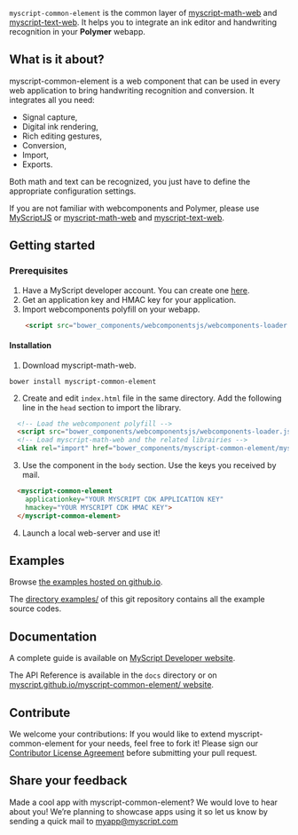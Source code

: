 `myscript-common-element` is the common layer of [myscript-math-web](https://github.com/MyScript/myscript-math-web) and [myscript-text-web](https://github.com/MyScript/myscript-text-web). 
It helps you to integrate an ink editor and handwriting recognition in your **Polymer** webapp.
 
## What is it about?

myscript-common-element is a web component that can be used in every web application to bring handwriting recognition and conversion. It integrates all you need:
* Signal capture,
* Digital ink rendering,
* Rich editing gestures,
* Conversion,
* Import,
* Exports.

Both math and text can be recognized, you just have to define the appropriate configuration settings.

If you are not familiar with webcomponents and Polymer, please use [MyScriptJS](https://github.com/MyScript/MyScriptJS) or [myscript-math-web](https://github.com/MyScript/myscript-math-web) and [myscript-text-web](https://github.com/MyScript/myscript-text-web).  

## Getting started

### Prerequisites

1. Have a MyScript developer account. You can create one [here](https://dev.myscript.com/).
2. Get an application key and HMAC key for your application.
3. Import webcomponents polyfill on your webapp.

```html
    <script src="bower_components/webcomponentsjs/webcomponents-loader.js"></script>
```
 
#### Installation
  
1. Download myscript-math-web.
```shell
bower install myscript-common-element
```

2. Create and edit `index.html` file in the same directory. Add the following line in the `head` section to import the library.
```html
  <!-- Load the webcomponent polyfill -->
  <script src="bower_components/webcomponentsjs/webcomponents-loader.js"></script>
  <!-- Load myscript-math-web and the related librairies -->
  <link rel="import" href="bower_components/myscript-common-element/myscript-common-element.html">
```

3. Use the component in the `body` section. Use the keys you received by mail.
```html
  <myscript-common-element
    applicationkey="YOUR MYSCRIPT CDK APPLICATION KEY"
    hmackey="YOUR MYSCRIPT CDK HMAC KEY">
  </myscript-common-element>
```

4. Launch a local web-server and use it!


## Examples

Browse [the examples hosted on github.io](https://myscript.github.io/myscript-common-element/examples/).

The [directory examples/](/examples) of this git repository contains all the example source codes. 

## Documentation

A complete guide is available on [MyScript Developer website](https://developer.myscript.com/docs/interactive-ink/1.0/web/web-components/common-element/).

The API Reference is available in the `docs` directory or on [myscript.github.io/myscript-common-element/ website](https://myscript.github.io/myscript-common-element/).

## Contribute

We welcome your contributions:
If you would like to extend myscript-common-element for your needs, feel free to fork it!
Please sign our [Contributor License Agreement](CONTRIBUTING.md) before submitting your pull request.

## Share your feedback

Made a cool app with myscript-common-element? We would love to hear about you!
We’re planning to showcase apps using it so let us know by sending a quick mail to [myapp@myscript.com](mailto://myapp@myscript.com)
